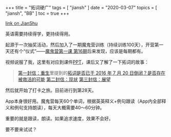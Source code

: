 +++
title = "拓词硬广"
tags = [
    "jiansh"
]
date = "2020-03-07"
topics = [
    "jiansh",
    "BB"
]
toc = true
+++



[link on JianShu](https://www.jianshu.com/p/5aabb1bea1f8)

英语需要持续得学，更持续得用。

起源于一次抽奖活动，然后加入了一期魔鬼营训练（持续训练100天），开营第一天还有个“仪式”——[魔鬼营第一课 第16期](https://www.eeo.cn/webcast.php?courseKey=d1e41343bc95a78f)后来发现，应该是每期都有。

视频说服了我，这里有对应到课件[PPT](https://shimo.im/docs/QGG6hDJKCDkD8Dr9/)，课后又了解了一下拓词的故事：
>[第一封信：重生](https://www.towords.com/announcement)里提到的[拓词是否已于 2016 年 7 月 20 日倒闭？是否存在被救活的可能](https://www.zhihu.com/question/48880968/answer/117296079)
>[第二封信：现状](https://www.topschool.com/towords/tarticle/index.html?article_id=72)
[第三封信：展望](https://www.topschool.com/towords/tarticle/index.html?article_id=79)

然后就开始了打卡之旅。目前进行到第28天。

App本身很好用。魔鬼营每天60个单词，根据英英释义+例句跟读（App内全部释义和例句支持朗读），每天大概需要40～60分钟。

重要的就是跟读，朗读。如果追求速度，效果不会好。

要不要来试试？


